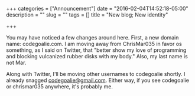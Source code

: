 +++
categories = ["Announcement"]
date = "2016-02-04T14:52:18-05:00"
description = ""
slug = ""
tags = []
title = "New blog; New identity"

+++

You may have noticed a few changes around here. First, a new domain name:
codegoalie.com. I am moving away from ChrisMar035 in favor os something, as I
said on Twitter, that "better show my love of programming and blocking
vulcanized rubber disks with my body." Also, my last name is not Mar.

Along with Twitter, I'll be moving other usernames to codegoalie shortly. I
already snagged codegoalie@gmail.com. Either way, if you see codegoalie or
chrismar035 anywhere, it's probably me.
